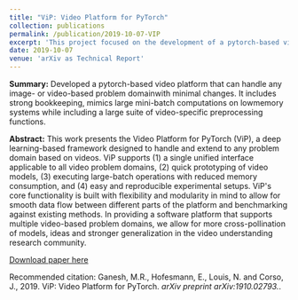 ```yaml
---
title: "ViP: Video Platform for PyTorch"
collection: publications
permalink: /publication/2019-10-07-VIP
excerpt: 'This project focused on the development of a pytorch-based video platform that can handle any image- or video-based application with minimal changes. It includes strong bookkeeping, mimics large mini-batch computations on lowmemory systems while including a large suite of video-specific preprocessing functions.'
date: 2019-10-07
venue: 'arXiv as Technical Report'
---
```

<b>Summary:</b> Developed a pytorch-based video platform that can handle any image- or video-based problem domainwith minimal changes.  It includes strong bookkeeping, mimics large mini-batch computations on lowmemory systems while including a large suite of video-specific preprocessing functions.

<b>Abstract:</b>  This work presents the Video Platform for PyTorch (ViP), a deep learning-based framework designed to handle and extend to any problem domain based on videos. ViP supports (1) a single unified interface applicable to all video problem domains, (2) quick prototyping of video models, (3) executing large-batch operations with reduced memory consumption, and (4) easy and reproducible experimental setups. ViP's core functionality is built with flexibility and modularity in mind to allow for smooth data flow between different parts of the platform and benchmarking against existing methods. In providing a software platform that supports multiple video-based problem domains, we allow for more cross-pollination of models, ideas and stronger generalization in the video understanding research community.

[Download paper here](https://arxiv.org/pdf/1910.02793.pdf)

Recommended citation: Ganesh, M.R., Hofesmann, E., Louis, N. and Corso, J., 2019. ViP: Video Platform for PyTorch. <i>arXiv preprint arXiv:1910.02793.</i>.
